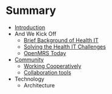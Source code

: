 # Summary

* [Introduction](README.md)
* And We Kick Off
   * [Brief Background of Health IT](Kick_off/brief_background_of_health_it.md)
   * [Solving the Health IT Challenges](Kick_off/solving_the_health_it_challenges_our_responsemd.md)
   * [OpenMRS Today](Kick_off/openmrs_today.md)
* [Community](Community)
   * [Working Cooperatively](Community/workingCooperatively.md)
   * [Collaboration tools](Community/collaborationTools.md)
* Technology
   * Architecture

